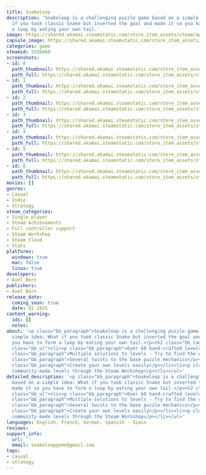 ```yaml
---
title: Snakeloop
description: 'Snakeloop is a challenging puzzle game based on a simple idea: What
  if you took classic Snake but inverted the goal and made it so you have to form
  a loop by eating your own tail.'
image: https://shared.akamai.steamstatic.com/store_item_assets/steam/apps/3336460/header.jpg?t=1733702547
capsule_image: https://shared.akamai.steamstatic.com/store_item_assets/steam/apps/3336460/955b69f3dac89f1b41737723390846c13c2b686b/capsule_231x87.jpg?t=1733702547
categories: game
steamid: 3336460
screenshots:
- id: 0
  path_thumbnail: https://shared.akamai.steamstatic.com/store_item_assets/steam/apps/3336460/ss_5ebc223a58d1521833598863d63257b52a60dacc.600x338.jpg?t=1733702547
  path_full: https://shared.akamai.steamstatic.com/store_item_assets/steam/apps/3336460/ss_5ebc223a58d1521833598863d63257b52a60dacc.1920x1080.jpg?t=1733702547
- id: 1
  path_thumbnail: https://shared.akamai.steamstatic.com/store_item_assets/steam/apps/3336460/ss_fe9c1a66a4f199e56fb7ef3016a2ca6a8a804b61.600x338.jpg?t=1733702547
  path_full: https://shared.akamai.steamstatic.com/store_item_assets/steam/apps/3336460/ss_fe9c1a66a4f199e56fb7ef3016a2ca6a8a804b61.1920x1080.jpg?t=1733702547
- id: 2
  path_thumbnail: https://shared.akamai.steamstatic.com/store_item_assets/steam/apps/3336460/ss_5439c2d7556952249a4011ea7a5f41dffe064906.600x338.jpg?t=1733702547
  path_full: https://shared.akamai.steamstatic.com/store_item_assets/steam/apps/3336460/ss_5439c2d7556952249a4011ea7a5f41dffe064906.1920x1080.jpg?t=1733702547
- id: 3
  path_thumbnail: https://shared.akamai.steamstatic.com/store_item_assets/steam/apps/3336460/ss_f3ae40ca3bf7a0366981aafc8a94b999fd7e20b5.600x338.jpg?t=1733702547
  path_full: https://shared.akamai.steamstatic.com/store_item_assets/steam/apps/3336460/ss_f3ae40ca3bf7a0366981aafc8a94b999fd7e20b5.1920x1080.jpg?t=1733702547
- id: 4
  path_thumbnail: https://shared.akamai.steamstatic.com/store_item_assets/steam/apps/3336460/ss_71dd3bb541807ebe91ff081f095385879a698f8f.600x338.jpg?t=1733702547
  path_full: https://shared.akamai.steamstatic.com/store_item_assets/steam/apps/3336460/ss_71dd3bb541807ebe91ff081f095385879a698f8f.1920x1080.jpg?t=1733702547
- id: 5
  path_thumbnail: https://shared.akamai.steamstatic.com/store_item_assets/steam/apps/3336460/ss_1e818487b4ec2717a61a3bd5eb114eec8063c31c.600x338.jpg?t=1733702547
  path_full: https://shared.akamai.steamstatic.com/store_item_assets/steam/apps/3336460/ss_1e818487b4ec2717a61a3bd5eb114eec8063c31c.1920x1080.jpg?t=1733702547
- id: 6
  path_thumbnail: https://shared.akamai.steamstatic.com/store_item_assets/steam/apps/3336460/ss_4f33c2258c70bf0f583a63cf85ba09c65d692cd0.600x338.jpg?t=1733702547
  path_full: https://shared.akamai.steamstatic.com/store_item_assets/steam/apps/3336460/ss_4f33c2258c70bf0f583a63cf85ba09c65d692cd0.1920x1080.jpg?t=1733702547
movies: []
genres:
- Casual
- Indie
- Strategy
steam_categories:
- Single-player
- Steam Achievements
- Full controller support
- Steam Workshop
- Steam Cloud
- Stats
platforms:
  windows: true
  mac: false
  linux: true
developers:
- Axel Born
publishers:
- Axel Born
release_date:
  coming_soon: true
  date: Q1 2025
content_warning:
  ids: []
  notes:
about: '<p class="bb_paragraph">Snakeloop is a challenging puzzle game based on a
  simple idea: What if you took classic Snake but inverted the goal and made it so
  you have to form a loop by eating your own tail.</p><h2 class="bb_tag">Features</h2><ul
  class="bb_ul"><li><p class="bb_paragraph">Over 60 hand-crafted levels</p></li><li><p
  class="bb_paragraph">Multiple solutions to levels - Try to find the optimal solution</p></li><li><p
  class="bb_paragraph">Several twists to the base puzzle mechanics</p></li><li><p
  class="bb_paragraph">Create your own levels easily</p></li><li><p class="bb_paragraph">Play
  community-made levels through the Steam Workshop</p></li></ul>'
detailed_description: '<p class="bb_paragraph">Snakeloop is a challenging puzzle game
  based on a simple idea: What if you took classic Snake but inverted the goal and
  made it so you have to form a loop by eating your own tail.</p><h2 class="bb_tag">Features</h2><ul
  class="bb_ul"><li><p class="bb_paragraph">Over 60 hand-crafted levels</p></li><li><p
  class="bb_paragraph">Multiple solutions to levels - Try to find the optimal solution</p></li><li><p
  class="bb_paragraph">Several twists to the base puzzle mechanics</p></li><li><p
  class="bb_paragraph">Create your own levels easily</p></li><li><p class="bb_paragraph">Play
  community-made levels through the Steam Workshop</p></li></ul>'
languages: English, French, German, Spanish - Spain
reviews:
support_info:
  url: ''
  email: snakeloopgame@gmail.com
tags:
- casual
- strategy
---
```


